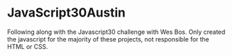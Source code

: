 # JavaScript30Austin

Following along with the Javascript30 challenge with Wes Bos. Only created the javascript for the majority of these projects, not responsible for the HTML or CSS.
